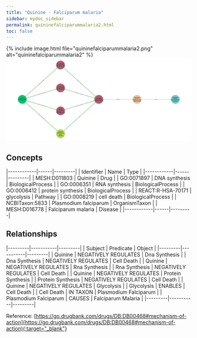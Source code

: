 ```yaml
---
title: "Quinine - Falciparum malaria"
sidebar: mydoc_sidebar
permalink: quininefalciparummalaria2.html
toc: false 
---
```


{% include image.html file="quininefalciparummalaria2.png" alt="quininefalciparummalaria2" %}![Path Visualization](/images/quininefalciparummalaria2.png)

## Concepts

|------------|------|---------|
| Identifier | Name | Type    |
|------------|------|---------|
| MESH:D011803 | Quinine | Drug |
| GO:0071897 | DNA synthesis | BiologicalProcess |
| GO:0006351 | RNA synthesis | BiologicalProcess |
| GO:0006412 | protein synthesis | BiologicalProcess |
| REACT:R-HSA-70171 | glycolysis | Pathway |
| GO:0008219 | cell death | BiologicalProcess |
| NCBITaxon:5833 | Plasmodium falciparum | OrganismTaxon |
| MESH:D016778 | Falciparum malaria | Disease |
|------------|------|---------|

## Relationships

|---------|-----------|---------|
| Subject | Predicate | Object  |
|---------|-----------|---------|
| Quinine | NEGATIVELY REGULATES | Dna Synthesis |
| Dna Synthesis | NEGATIVELY REGULATES | Cell Death |
| Quinine | NEGATIVELY REGULATES | Rna Synthesis |
| Rna Synthesis | NEGATIVELY REGULATES | Cell Death |
| Quinine | NEGATIVELY REGULATES | Protein Synthesis |
| Protein Synthesis | NEGATIVELY REGULATES | Cell Death |
| Quinine | NEGATIVELY REGULATES | Glycolysis |
| Glycolysis | ENABLES | Cell Death |
| Cell Death | IN TAXON | Plasmodium Falciparum |
| Plasmodium Falciparum | CAUSES | Falciparum Malaria |
|---------|-----------|---------|

Reference: [https://go.drugbank.com/drugs/DB:DB00468#mechanism-of-action](https://go.drugbank.com/drugs/DB:DB00468#mechanism-of-action){:target="_blank"}